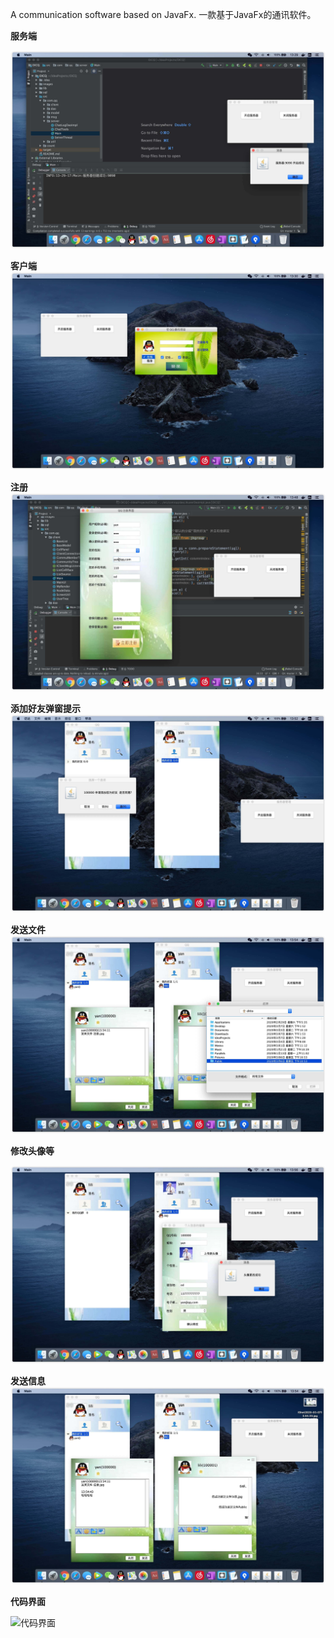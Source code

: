 A communication software based on JavaFx. 一款基于JavaFx的通讯软件。

**服务端**

![服务端](README.assets/服务端.jpg)

**客户端**![客户端](README.assets/客户端.jpg)



**注册**![注册](README.assets/注册.jpg)

**添加好友弹窗提示**![添加好友弹窗提示](README.assets/添加好友弹窗提示.jpg)

**发送文件**![发送文件](README.assets/发送文件.jpg)

**修改头像等**

![修改头像等](README.assets/修改头像等.jpg)

**发送信息**![发送信息](README.assets/发送信息.jpg)

**代码界面**

![代码界面](../../Desktop/代码界面.jpg)